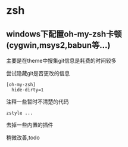 # zsh

## windows下配置oh-my-zsh卡顿(cygwin,msys2,babun等...)
主要是在theme中搜集git信息是耗费的时间较多

尝试隐藏git是否更改的信息
```gitconfig
[oh-my-zsh]
  hide-dirty=1
```

注释一些暂时不清楚的代码
```shell
zstyle ...
```

去掉一些内置的插件

稍微改善,todo
